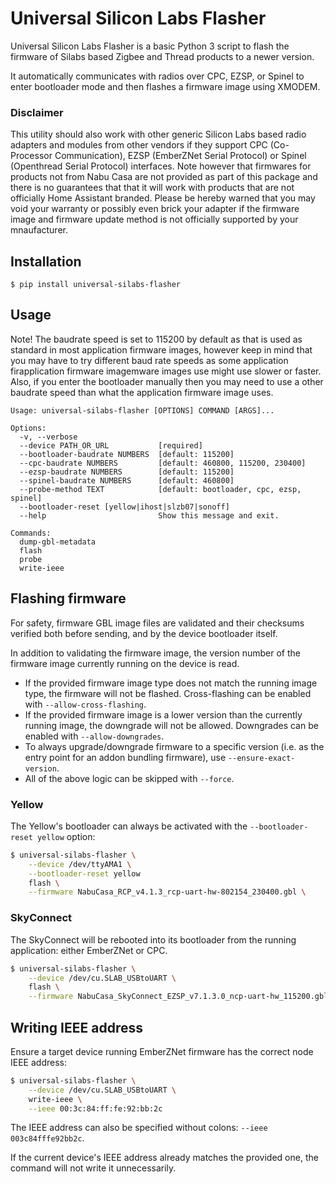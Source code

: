 # Universal Silicon Labs Flasher

Universal Silicon Labs Flasher is a basic Python 3 script to flash the firmware of Silabs based Zigbee and Thread products to a newer version.

It automatically communicates with radios over CPC, EZSP, or Spinel to enter bootloader mode and then flashes a firmware image using XMODEM.

### Disclaimer

This utility should also work with other generic Silicon Labs based radio adapters and modules from other vendors if they support CPC (Co-Processor Communication), EZSP (EmberZNet Serial Protocol) or Spinel (Openthread Serial Protocol) interfaces. Note however that firmwares for products not from Nabu Casa are not provided as part of this package and there is no guarantees that that it will work with products that are not officially Home Assistant branded. Please be hereby warned that you may void your warranty or possibly even brick your adapter if the firmware image and firmware update method is not officially supported by your mnaufacturer.

## Installation

```console
$ pip install universal-silabs-flasher
```

## Usage

Note! The baudrate speed is set to 115200 by default as that is used as standard in most application firmware images, however keep in mind that you may have to try different baud rate speeds as some application firapplication firmware imagemware images use might use slower or faster. Also, if you enter the bootloader manually then you may need to use a other baudrate speed than what the application firmware image uses.

```console
Usage: universal-silabs-flasher [OPTIONS] COMMAND [ARGS]...

Options:
  -v, --verbose
  --device PATH_OR_URL           [required]
  --bootloader-baudrate NUMBERS  [default: 115200]
  --cpc-baudrate NUMBERS         [default: 460800, 115200, 230400]
  --ezsp-baudrate NUMBERS        [default: 115200]
  --spinel-baudrate NUMBERS      [default: 460800]
  --probe-method TEXT            [default: bootloader, cpc, ezsp, spinel]
  --bootloader-reset [yellow|ihost|slzb07|sonoff]
  --help                         Show this message and exit.

Commands:
  dump-gbl-metadata
  flash
  probe
  write-ieee
```

## Flashing firmware
For safety, firmware GBL image files are validated and their checksums verified both before sending, and by the device bootloader itself.

In addition to validating the firmware image, the version number of the firmware image currently running on the device is read.

 - If the provided firmware image type does not match the running image type, the firmware will not be flashed. Cross-flashing can be enabled with `--allow-cross-flashing`.
 - If the provided firmware image is a lower version than the currently running image, the downgrade will not be allowed. Downgrades can be enabled with `--allow-downgrades`.
 - To always upgrade/downgrade firmware to a specific version (i.e. as the entry point for an addon bundling firmware), use `--ensure-exact-version`.
 - All of the above logic can be skipped with `--force`.

### Yellow
The Yellow's bootloader can always be activated with the `--bootloader-reset yellow` option:

```bash
$ universal-silabs-flasher \
    --device /dev/ttyAMA1 \
    --bootloader-reset yellow
    flash \
    --firmware NabuCasa_RCP_v4.1.3_rcp-uart-hw-802154_230400.gbl \
```

### SkyConnect
The SkyConnect will be rebooted into its bootloader from the running application: either EmberZNet or CPC.

```bash
$ universal-silabs-flasher \
    --device /dev/cu.SLAB_USBtoUART \
    flash \
    --firmware NabuCasa_SkyConnect_EZSP_v7.1.3.0_ncp-uart-hw_115200.gbl
```


## Writing IEEE address
Ensure a target device running EmberZNet firmware has the correct node IEEE address:

```bash
$ universal-silabs-flasher \
    --device /dev/cu.SLAB_USBtoUART \
    write-ieee \
    --ieee 00:3c:84:ff:fe:92:bb:2c
```

The IEEE address can also be specified without colons: `--ieee 003c84fffe92bb2c`.

If the current device's IEEE address already matches the provided one, the command will not write it unnecessarily.
